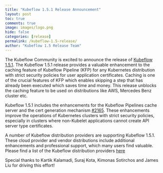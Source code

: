 ```yaml
---
title: "Kubeflow 1.5.1 Release Announcement"
layout: post
toc: true
comments: true
image: images/logo.png
hide: false
categories: [release]
permalink: /kubeflow-1.5-release/
author: "Kubeflow 1.5 Release Team"
---
```


The Kubeflow Community is excited to announce the release of [Kubeflow 1.5.1](https://github.com/kubeflow/manifests/releases/tag/v1.5.1). The Kubeflow 1.5.1 release provides a valuable enhancement to the caching feature of Kubeflow Pipeline (KFP) for any Kubernetes distribution with strict security policies for user application certificates. Caching is one of the crucial features of KFP which enables skipping a step that has already been executed which saves time and money. This release unblocks the caching feature to be used on distributions like AWS, Mercedes Benz cluster etc.

Kubeflow 1.5.1 includes the enhancements for the Kubeflow Pipelines cache server and the cert generation mechanism [#2165](https://github.com/kubeflow/manifests/issues/2165). These enhancements improve the operations of Kubernetes clusters with strict security policies, especially in clusters where non-Kubelet applications cannot create API server type certificates.

A number of Kubeflow distribution providers are supporting Kubeflow 1.5.1. These cloud provider and vendor distributions include additional enhancements and professional support, which many users find valuable. Please find a list of the Kubeflow distribution providers [here](https://www.kubeflow.org/docs/started/installing-kubeflow/#install-a-packaged-kubeflow-distribution)

Special thanks to Kartik Kalamadi, Suraj Kota, Kimonas Sotirchos and James Liu for driving this effort!
